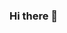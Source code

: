 ### Hi there 👋

<!--
**PritikaKannapiran/PritikaKannapiran** is a ✨ _special_ ✨ repository because its `README.md` (this file) appears on your GitHub profile.

Here are some ideas to get you started:

- I am currently a student at Vellore Institute of Technology
- 🌱 I’m currently pursuing B.Tech Computer Science Engineering Spl. AI & ML
- ⚡ I have worked using Python, Java, C, C++, HTML and CSS
- 📫 How to reach me: https://www.linkedin.com/in/pritika-kannapiran-388557223

-->
